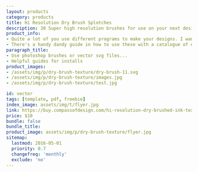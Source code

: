 ```yaml
---
layout: products
category: products
title: Hi Resolution Dry Brush Splotches
description: 30 Super high resolution brushes for use on your next design. It's available as Adobe Photoshop brush sets, vector EPS and SVG as well as Adobe Illustrator files.
product_info:
- Quite a lot of you use different programs to make your designs. I wanted to make sure that if you use either Photoshop, Illustrator, or some other program that you would be able to use these!
- There's a handy dandy guide in how to use these with a catalogue of each one. I might have even thrown something extra in there for you to use.
paragraph_title:
- Use photoshop brushes or vector svg files...
- Helpful guides for installs
product_images:
- /assets/img/p/dry-brush-texture/dry-brush-11.svg
- /assets/img/p/dry-brush-texture/images.jpg
- /assets/img/p/dry-brush-texture/test.jpg

id: vector
tags: [template, pdf, freebie]
index_image: assets/img/t/flyer.jpg
link: https://buy.compassofdesign.com/hi-resolution-dry-brushed-ink-textures
price: $10
bundle: false
bundle_title:
product_image: assets/img/p/dry-brush-texture/flyer.jpg
sitemap:
  lastmod: 2016-05-01
  priority: 0.7
  changefreq: 'monthly'
  exclude: 'no'
---
```

